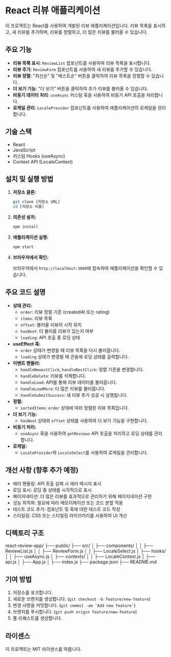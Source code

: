 # React 리뷰 애플리케이션

이 프로젝트는 React를 사용하여 개발된 리뷰 애플리케이션입니다. 리뷰 목록을 표시하고, 새 리뷰를 추가하며, 리뷰를 정렬하고, 더 많은 리뷰를 불러올 수 있습니다.

## 주요 기능

- **리뷰 목록 표시**: `ReviewList` 컴포넌트를 사용하여 리뷰 목록을 표시합니다.
- **리뷰 추가**: `ReviewForm` 컴포넌트를 사용하여 새 리뷰를 추가할 수 있습니다.
- **리뷰 정렬**: "최신순" 및 "베스트순" 버튼을 클릭하여 리뷰 목록을 정렬할 수 있습니다.
- **더 보기 기능**: "더 보기" 버튼을 클릭하여 추가 리뷰를 불러올 수 있습니다.
- **비동기 데이터 처리**: `useAsync` 커스텀 훅을 사용하여 비동기 API 호출을 처리합니다.
- **로케일 관리**: `LocaleProvider` 컴포넌트를 사용하여 애플리케이션의 로케일을 관리합니다.

## 기술 스택

- React
- JavaScript
- 커스텀 Hooks (useAsync)
- Context API (LocaleContext)

## 설치 및 실행 방법

1.  **저장소 클론:**

    ```bash
    git clone [저장소 URL]
    cd [저장소 이름]
    ```

2.  **의존성 설치:**

    ```bash
    npm install
    ```

3.  **애플리케이션 실행:**

    ```bash
    npm start
    ```

4.  **브라우저에서 확인:**

    브라우저에서 `http://localhost:3000`에 접속하여 애플리케이션을 확인할 수 있습니다.

## 주요 코드 설명

- **상태 관리:**
  - `order`: 리뷰 정렬 기준 (createdAt 또는 rating)
  - `items`: 리뷰 목록
  - `offset`: 불러올 리뷰의 시작 위치
  - `hasNext`: 더 불러올 리뷰가 있는지 여부
  - `loading`: API 호출 중 로딩 상태
- **useEffect 훅:**
  - `order` 상태가 변경될 때 리뷰 목록을 다시 불러옵니다.
  - `loading` 상태가 변경될 때 콘솔에 로딩 상태를 출력합니다.
- **이벤트 핸들러:**
  - `handleNewestClick`, `handleBestClick`: 정렬 기준을 변경합니다.
  - `handleDelete`: 리뷰를 삭제합니다.
  - `handleLoad`: API를 통해 리뷰 데이터를 불러옵니다.
  - `handleLoadMore`: 더 많은 리뷰를 불러옵니다.
  - `handleSubmitSuccess`: 새 리뷰 추가 성공 시 실행됩니다.
- **정렬:**
  - `sortedItems`: `order` 상태에 따라 정렬된 리뷰 목록입니다.
- **더 보기 기능:**
  - `hasNext` 상태와 `offset` 상태를 사용하여 더 보기 기능을 구현합니다.
- **비동기 처리:**
  - `useAsync` 훅을 사용하여 `getReviews` API 호출을 처리하고 로딩 상태를 관리합니다.
- **로케일:**
  - `LocaleProvider`와 `LocaleSelect`를 사용하여 로케일을 관리합니다.

## 개선 사항 (향후 추가 예정)

- 에러 핸들링: API 호출 실패 시 에러 메시지 표시
- 로딩 표시: 로딩 중 상태를 시각적으로 표시
- 페이지네이션: 더 많은 리뷰를 효과적으로 관리하기 위해 페이지네이션 구현
- 성능 최적화: 필요에 따라 메모이제이션 또는 코드 분할 적용
- 테스트 코드 추가: 컴포넌트 및 훅에 대한 테스트 코드 작성
- 스타일링: CSS 또는 스타일링 라이브러리를 사용하여 UI 개선

## 디렉토리 구조

react-review-app/
├── public/
├── src/
│ ├── components/
│ │ ├── ReviewList.js
│ │ ├── ReviewForm.js
│ │ ├── LocaleSelect.js
│ ├── hooks/
│ │ ├── useAsync.js
│ ├── contexts/
│ │ ├── LocaleContext.js
│ ├── api.js
│ ├── App.js
│ ├── index.js
├── package.json
├── README.md

## 기여 방법

1.  저장소를 포크합니다.
2.  새로운 브랜치를 생성합니다. (`git checkout -b feature/new-feature`)
3.  변경 사항을 커밋합니다. (`git commit -am 'Add new feature'`)
4.  브랜치를 푸시합니다. (`git push origin feature/new-feature`)
5.  풀 리퀘스트를 생성합니다.

## 라이센스

이 프로젝트는 MIT 라이센스를 따릅니다.
